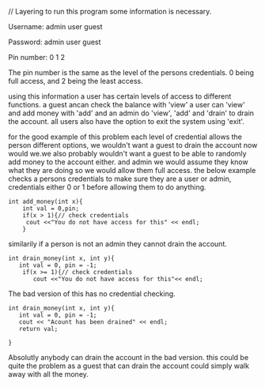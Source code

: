 // Layering
to run this program some information is necessary.

Username:     admin   user    guest

Password:     admin   user    guest

Pin number:   0       1       2

The pin number is the same as the level of the persons credentials. 0 being full access, and 2 being the least access.

using this information a user has certain levels of access to different functions.
a guest ancan check the balance with 'view'
a user can 'view' and add money with 'add'
and an admin do 'view', 'add' and 'drain' to drain the account.
all users also have the option to exit the system using 'exit'.

for the good example of this problem each level of credential allows the person different options, we wouldn't want a guest to drain the account now would we.we also probably wouldn't want a guest to be able to randomly add money to the account either. and admin we would assume they know what they are doing so we would allow them full access.
the below example checks a persons credentials to make sure they are a user or admin, credentials  either 0 or 1 before allowing them to do anything.
```
int add_money(int x){
    int val = 0,pin;
    if(x > 1){// check credentials
     cout <<"You do not have access for this" << endl;
    }
```
similarily if a person is not an admin they cannot drain the account.
```
int drain_money(int x, int y){
   int val = 0, pin = -1;
    if(x >= 1){// check credentials
       cout <<"You do not have access for this"<< endl;
```

The bad version of this has no credential checking.
```
int drain_money(int x, int y){
   int val = 0, pin = -1;
   cout << "Acount has been drained" << endl;
   return val;

}
```
Absolutly anybody can drain the account in the bad version. this could be quite the problem as a guest that can drain the account could simply walk away with all the money.

